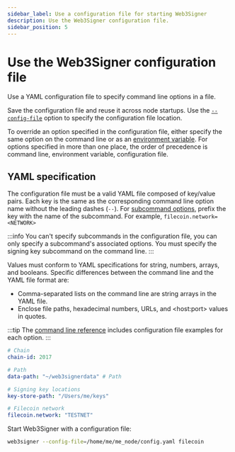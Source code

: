 ```yaml
---
sidebar_label: Use a configuration file for starting Web3Signer
description: Use the Web3Signer configuration file.
sidebar_position: 5
---
```


# Use the Web3Signer configuration file

Use a YAML configuration file to specify command line options in a file.

Save the configuration file and reuse it across node startups. Use the
[`--config-file`](../reference/cli/options.md#config-file) option to specify the configuration file location.

To override an option specified in the configuration file, either specify the same option on the
command line or as an [environment variable](../reference/cli/options.md#specify-options).
For options specified in more than one place, the order of precedence is command line, environment
variable, configuration file.

## YAML specification

The configuration file must be a valid YAML file composed of key/value pairs.
Each key is the same as the corresponding command line option name without the leading dashes (`--`).
For [subcommand options], prefix the key with the name of the subcommand.
For example, `filecoin.network=<NETWORK>`

:::info
You can't specify subcommands in the configuration file, you can only specify a subcommand's
associated options.
You must specify the signing key subcommand on the command line.
:::

Values must conform to YAML specifications for string, numbers, arrays, and booleans.
Specific differences between the command line and the YAML file format are:

- Comma-separated lists on the command line are string arrays in the YAML file.
- Enclose file paths, hexadecimal numbers, URLs, and &lt;host:port> values in quotes.

:::tip
The [command line reference](../reference/cli/options.md) includes configuration file examples for each option.
:::

```yaml title="Sample YAML configuration file"
# Chain
chain-id: 2017

# Path
data-path: "~/web3signerdata" # Path

# Signing key locations
key-store-path: "/Users/me/keys"

# Filecoin network
filecoin.network: "TESTNET"
```

Start Web3Signer with a configuration file:

```bash
web3signer --config-file=/home/me/me_node/config.yaml filecoin
```

<!-- links -->

[subcommand options]: ../reference/cli/subcommands.md
